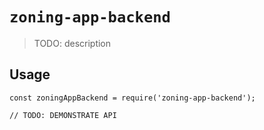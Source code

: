 # `zoning-app-backend`

> TODO: description

## Usage

```
const zoningAppBackend = require('zoning-app-backend');

// TODO: DEMONSTRATE API
```
